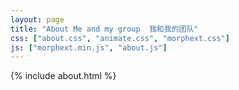 ```yaml
---
layout: page
title: "About Me and my group  我和我的团队"
css: ["about.css", "animate.css", "morphext.css"]
js: ["morphext.min.js", "about.js"]
---
```

{% include about.html %}
